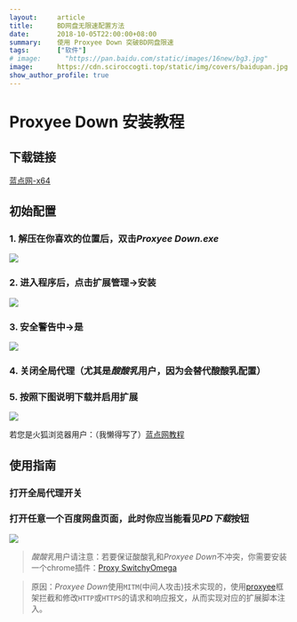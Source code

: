 ```yaml
---
layout:     article
title:      BD网盘无限速配置方法
date:       2018-10-05T22:00:00+08:00
summary:    使用 Proxyee Down 突破BD网盘限速
tags:       ["软件"]
# image:      "https://pan.baidu.com/static/images/16new/bg3.jpg"
image:      https://cdn.sciroccogti.top/static/img/covers/baidupan.jpg
show_author_profile: true
---
```


#   Proxyee Down 安装教程
##  下载链接
[蓝点网-x64](https://dl.lancdn.com/landian/software/Proxyee/Win/Proxyee%20Down.3.03.windows.x64.zip)

##  初始配置
### 1.   解压在你喜欢的位置后，双击*Proxyee Down.exe*

![](https://img.lancdn.com/landian/2018/09/50578-1.png)

### 2.   进入程序后，点击扩展管理->安装

![](https://img.lancdn.com/landian/2018/09/50578-2.png)

### 3.   安全警告中->是

![](https://img.lancdn.com/landian/2018/09/50578-3.png)

### 4.   关闭全局代理（尤其是*酸酸乳*用户，因为会替代酸酸乳配置）

### 5.   按照下图说明下载并启用扩展

![](https://img.lancdn.com/landian/2018/09/50578-4.png)

若您是火狐浏览器用户：（我懒得写了）[蓝点网教程](https://www.landiannews.com/archives/50580.html)

##  使用指南
### 打开全局代理开关

### 打开任意一个百度网盘页面，此时你应当能看见*PD下载*按钮

![](https://img.lancdn.com/landian/2018/09/50578-7.png)

>   *酸酸乳*用户请注意：若要保证酸酸乳和*Proxyee Down*不冲突，你需要安装一个chrome插件：[Proxy SwitchyOmega](https://github.com/proxyee-down-org/proxyee-down/wiki/%E5%AE%89%E8%A3%85%E6%89%A9%E5%B1%95#%E4%BD%BF%E7%94%A8-switchyomega-%E6%8E%A5%E7%AE%A1%E4%BB%A3%E7%90%86)

>   原因：*Proxyee Down*使用`MITM`(中间人攻击)技术实现的，使用[proxyee](https://github.com/monkeyWie/proxyee)框架拦截和修改`HTTP`或`HTTPS`的请求和响应报文，从而实现对应的扩展脚本注入。
